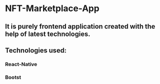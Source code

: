 # NFT-Marketplace-App

## It is purely frontend application created with the help of latest technologies.
## Technologies used:
### React-Native
### Bootst
